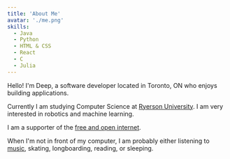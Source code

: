 ```yaml
---
title: 'About Me'
avatar: './me.png'
skills:
  - Java
  - Python
  - HTML & CSS
  - React
  - C
  - Julia
---
```


Hello! I'm Deep, a software developer located in Toronto, ON who enjoys building applications.

Currently I am studying Computer Science at [Ryerson University](https://www.ryerson.ca/). I am very interested in robotics and machine learning.

I am a supporter of the [free and open internet](https://www.eff.org/issues/net-neutrality).

When I'm not in front of my computer, I am probably either listening to [music](https://open.spotify.com/playlist/34nbVSZTGIy4Z7SME0tsTE), skating, longboarding, reading, or sleeping.
